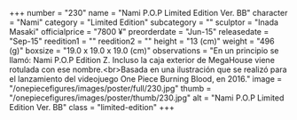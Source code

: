 +++
number = "230"
name = "Nami P.O.P Limited Edition Ver. BB"
character = "Nami"
category = "Limited Edition"
subcategory = ""
sculptor = "Inada Masaki"
officialprice = "7800 ¥"
preorderdate = "Jun-15"
releasedate = "Sep-15"
reedition1 = ""
reedition2 = ""
height = "13 (cm)"
weight = "496 (g)"
boxsize = "19.0 x 19.0 x 19.0 (cm)"
observations = "En un principio se llamó: Nami P.O.P Edition Z. Incluso la caja exterior de MegaHouse viene rotulada con ese nombre.&lt;br&gt;Basada en una ilustración que se realizó para el lanzamiento del videojuego One Piece Burning Blood, en 2016."
image = "/onepiecefigures/images/poster/full/230.jpg"
thumb = "/onepiecefigures/images/poster/thumb/230.jpg"
alt = "Nami P.O.P Limited Edition Ver. BB"
class = "limited-edition"
+++
